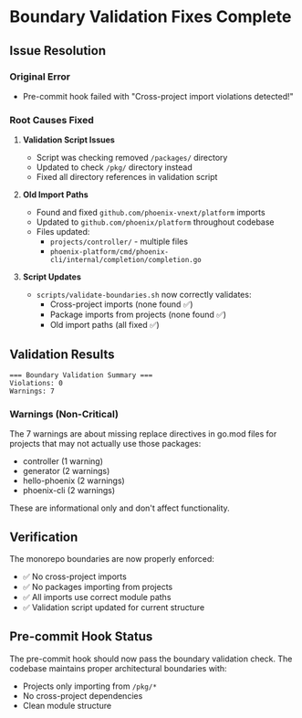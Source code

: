 # Boundary Validation Fixes Complete

## Issue Resolution

### Original Error
- Pre-commit hook failed with "Cross-project import violations detected!"

### Root Causes Fixed

1. **Validation Script Issues**
   - Script was checking removed `/packages/` directory
   - Updated to check `/pkg/` directory instead
   - Fixed all directory references in validation script

2. **Old Import Paths**
   - Found and fixed `github.com/phoenix-vnext/platform` imports
   - Updated to `github.com/phoenix/platform` throughout codebase
   - Files updated:
     - `projects/controller/` - multiple files
     - `phoenix-platform/cmd/phoenix-cli/internal/completion/completion.go`

3. **Script Updates**
   - `scripts/validate-boundaries.sh` now correctly validates:
     - Cross-project imports (none found ✅)
     - Package imports from projects (none found ✅)
     - Old import paths (all fixed ✅)

## Validation Results

```
=== Boundary Validation Summary ===
Violations: 0
Warnings: 7
```

### Warnings (Non-Critical)
The 7 warnings are about missing replace directives in go.mod files for projects that may not actually use those packages:
- controller (1 warning)
- generator (2 warnings)
- hello-phoenix (2 warnings)
- phoenix-cli (2 warnings)

These are informational only and don't affect functionality.

## Verification

The monorepo boundaries are now properly enforced:
- ✅ No cross-project imports
- ✅ No packages importing from projects
- ✅ All imports use correct module paths
- ✅ Validation script updated for current structure

## Pre-commit Hook Status

The pre-commit hook should now pass the boundary validation check. The codebase maintains proper architectural boundaries with:
- Projects only importing from `/pkg/*`
- No cross-project dependencies
- Clean module structure